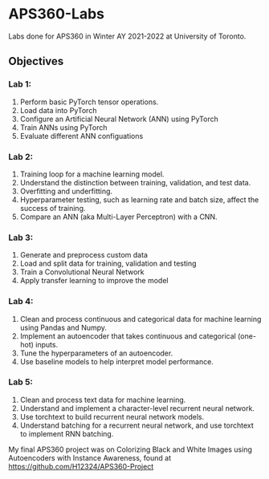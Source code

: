 # APS360-Labs
Labs done for APS360 in Winter AY 2021-2022 at University of Toronto.

## Objectives
### Lab 1:
1. Perform basic PyTorch tensor operations.
2. Load data into PyTorch
3. Configure an Artificial Neural Network (ANN) using PyTorch
4. Train ANNs using PyTorch
5. Evaluate different ANN configuations

### Lab 2:
1. Training loop for a machine learning model.
2. Understand the distinction between training, validation, and test data.
3. Overfitting and underfitting.
4. Hyperparameter testing, such as learning rate and batch size, affect the success of training.
5. Compare an ANN (aka Multi-Layer Perceptron) with a CNN.


### Lab 3:
1. Generate and preprocess custom data
2. Load and split data for training, validation and testing
3. Train a Convolutional Neural Network
4. Apply transfer learning to improve the model

### Lab 4:
1. Clean and process continuous and categorical data for machine learning using Pandas and Numpy.
2. Implement an autoencoder that takes continuous and categorical (one-hot) inputs.
3. Tune the hyperparameters of an autoencoder.
4. Use baseline models to help interpret model performance.


### Lab 5:
1. Clean and process text data for machine learning.
2. Understand and implement a character-level recurrent neural network.
3. Use torchtext to build recurrent neural network models.
4. Understand batching for a recurrent neural network, and use torchtext to implement RNN batching.


My final APS360 project was on Colorizing Black and White Images using Autoencoders with Instance Awareness, found at https://github.com/H12324/APS360-Project 
